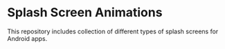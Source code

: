 # Splash Screen Animations

This repository includes collection of different types of splash screens for Android apps.
